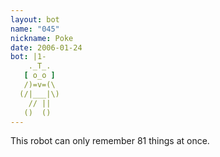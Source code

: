 ```yaml
---
layout: bot
name: "045"
nickname: Poke
date: 2006-01-24
bot: |1-  
    ._T_.  
   [ o_o ] 
   /)=v=(\ 
  (/|___|\)
    // ||  
   ()  ()  
---
```

This robot can only remember 81 things at once.